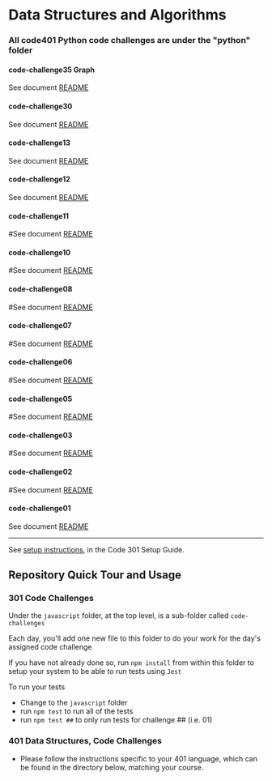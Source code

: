 # Data Structures and Algorithms

### All code401 Python code challenges are under the "python" folder

#### code-challenge35 Graph
See document [README](python/graph/README.md)

#### code-challenge30
See document [README](python/hashtable/README.md)

#### code-challenge13
See document [README](python/cc13-stack-queue-brackets/stack-queue-brackets/README.md)

#### code-challenge12
See document [README](python/cc12-stack-queue-animal-shelter/stack-queue-animal-shelter/README.md)

#### code-challenge11
#See document [README](python/code-challenge11-stack-queue-pseudo/stack-queue-pseudo/README.md)

#### code-challenge10
#See document [README](python/code-challenge10-stack-and-queue/stack-and-queue/README.md)

#### code-challenge08
#See document [README](python/code-challenge08-linked-list-zip/code-challenge08-linked-list-zip/README.md)

#### code-challenge07
#See document [README](python/code-challenge07-linked-list-kth/code-challenge07-linked-list-kth/README.md)

#### code-challenge06
#See document [README](python/code-challenge06-linked-list-insertions/linked-list-insertions/README.md)

#### code-challenge05
#See document [README](python/code-challeng05-linked-list/linked-list/README.md)

#### code-challenge03
#See document [README](python401code-challenge/code-challenge03/README.md)

#### code-challenge02
#See document [README](python401code-challenge/code-challenge02/README.md)

#### code-challenge01
See document [README](python/code-challeng01-array-reverse/README.md)





---

See [setup instructions](https://codefellows.github.io/setup-guide/code-301/3-code-challenges), in the Code 301 Setup Guide.



## Repository Quick Tour and Usage

### 301 Code Challenges

Under the `javascript` folder, at the top level, is a sub-folder called `code-challenges`

Each day, you'll add one new file to this folder to do your work for the day's assigned code challenge

If you have not already done so, run `npm install` from within this folder to setup your system to be able to run tests using `Jest`

To run your tests

- Change to the `javascript` folder
- run `npm test` to run all of the tests
- run `npm test ##` to only run tests for challenge ## (i.e. 01)

### 401 Data Structures, Code Challenges

- Please follow the instructions specific to your 401 language, which can be found in the directory below, matching your course.
